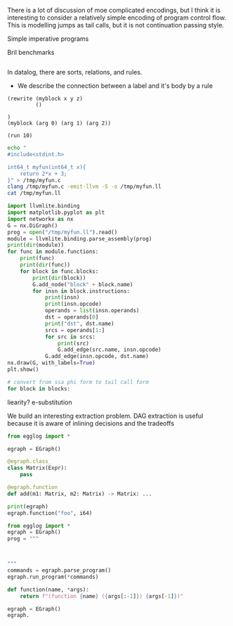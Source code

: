 
There is a lot of discussion of moe complicated encodings, but I think it is interesting to consider a relatively simple encoding of program control flow.
This is modelling jumps as tail calls, but it is not continuation passing style.

Simple imperative programs

Bril benchmarks

```

```

In datalog, there are sorts, relations, and rules.

- We describe the connection between a label and it's body by a rule

```egglog
(rewrite (myblock x y z)
         ()  

)
(myblock (arg 0) (arg 1) (arg 2))

(run 10)

```

```bash
echo "
#include<stdint.h>

int64_t myfun(int64_t x){
    return 2*x + 3;
}" > /tmp/myfun.c
clang /tmp/myfun.c -emit-llvm -S -o /tmp/myfun.ll
cat /tmp/myfun.ll
```

```python
import llvmlite.binding
import matplotlib.pyplot as plt
import networkx as nx
G = nx.DiGraph()
prog = open("/tmp/myfun.ll").read()
module = llvmlite.binding.parse_assembly(prog)
print(dir(module))
for func in module.functions:
    print(func)
    print(dir(func))
    for block in func.blocks:
        print(dir(block))
        G.add_node("block" + block.name)
        for insn in block.instructions:
            print(insn)
            print(insn.opcode)
            operands = list(insn.operands)
            dst = operands[0]
            print("dst", dst.name)
            srcs = operands[1:]
            for src in srcs:
                print(src)
                G.add_edge(src.name, insn.opcode)
            G.add_edge(insn.opcode, dst.name)
nx.draw(G, with_labels=True)
plt.show()
```

```python
# convert from ssa phi form to tail call form
for block in blocks:


```

liearity?
e-substitution

We build an interesting extraction problem. DAG extraction is useful because it is aware of inlining decisions and the tradeoffs

```python
from egglog import *

egraph = EGraph()

@egraph.class_
class Matrix(Expr):
    pass

@egraph.function
def add(m1: Matrix, m2: Matrix) -> Matrix: ...

print(egraph)
egraph.function("foo", i64)
```

```python
from egglog import *
egraph = EGraph()
prog = """



"""
commands = egraph.parse_program()
egraph.run_program(*commands)

def function(name, *args):
    return f"(function {name} ({args[:-1]}) {args[-1]})"

egraph = EGraph()
egraph.

```
